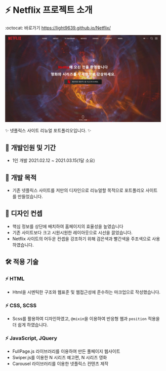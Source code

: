 # :zap: Netflix 프로젝트 소개
:octocat: 바로가기 https://light9639.github.io/Netflix/

![화면 캡처 2022-08-22](https://raw.githubusercontent.com/light9639/Netflix/main/img/light9639.github.io_Netflix_.png)

:sparkles: 넷플릭스 사이트 리뉴얼 포트폴리오입니다. :sparkles:

## :calendar: 개발인원 및 기간
- 1인 개발 2021.02.12 ~ 2021.03.15(1달 소요)
## :dart: 개발 목적
- 기존 넷플릭스 사이트를 저만의 디자인으로 리뉴얼할 목적으로 포트폴리오 사이트를 만들었습니다.
## :flower_playing_cards: 디자인 컨셉
- 핵심 정보를 상단에 배치하여 홈페이지의 효율성을 높였습니다
- 기존 사이트보다 크고 시원시원한 레이아웃으로 시선을 끌었습니다.
- Netflix 사이트의 어두운 컨셉을 강조하기 위해 검은색과 빨간색을 주조색으로 사용하였습니다.
## :hammer_and_wrench: 적용 기술
### :zap: HTML
- Html을 시멘틱한 구조와 웹표준 및 웹접근성에 준수하는 마크업으로 작성했습니다.

### :zap: CSS, SCSS
- Scss를 활용하여 디자인하였고, `@mixin`을 이용하여 반응형 웹과 `position` 적용을 더 쉽게 하였습니다.

### :zap: JavaScript, JQuery
- FullPage.js 라이브러리를 이용하여 만든 풀페이지 웹사이트
- Swiper.js를 이용한 N 시리즈 예고편, N 시리즈 영화
- Carousel 라이브러리를 이용한 넷플릭스 컨텐츠 제작